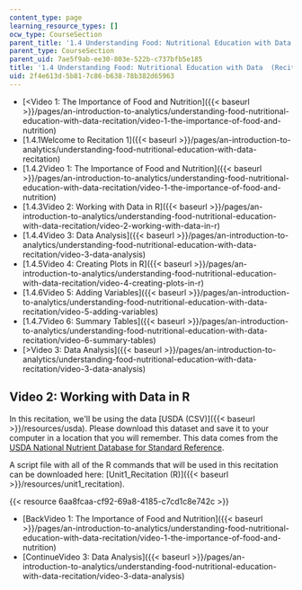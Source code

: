 ```yaml
---
content_type: page
learning_resource_types: []
ocw_type: CourseSection
parent_title: '1.4 Understanding Food: Nutritional Education with Data  (Recitation)'
parent_type: CourseSection
parent_uid: 7ae5f9ab-ee30-803e-522b-c737bfb5e185
title: '1.4 Understanding Food: Nutritional Education with Data  (Recitation)'
uid: 2f4e613d-5b81-7c86-b638-78b382d65963
---
```


*   [\<Video 1: The Importance of Food and Nutrition]({{< baseurl >}}/pages/an-introduction-to-analytics/understanding-food-nutritional-education-with-data-recitation/video-1-the-importance-of-food-and-nutrition)
*   [1.4.1Welcome to Recitation 1]({{< baseurl >}}/pages/an-introduction-to-analytics/understanding-food-nutritional-education-with-data-recitation)
*   [1.4.2Video 1: The Importance of Food and Nutrition]({{< baseurl >}}/pages/an-introduction-to-analytics/understanding-food-nutritional-education-with-data-recitation/video-1-the-importance-of-food-and-nutrition)
*   [1.4.3Video 2: Working with Data in R]({{< baseurl >}}/pages/an-introduction-to-analytics/understanding-food-nutritional-education-with-data-recitation/video-2-working-with-data-in-r)
*   [1.4.4Video 3: Data Analysis]({{< baseurl >}}/pages/an-introduction-to-analytics/understanding-food-nutritional-education-with-data-recitation/video-3-data-analysis)
*   [1.4.5Video 4: Creating Plots in R]({{< baseurl >}}/pages/an-introduction-to-analytics/understanding-food-nutritional-education-with-data-recitation/video-4-creating-plots-in-r)
*   [1.4.6Video 5: Adding Variables]({{< baseurl >}}/pages/an-introduction-to-analytics/understanding-food-nutritional-education-with-data-recitation/video-5-adding-variables)
*   [1.4.7Video 6: Summary Tables]({{< baseurl >}}/pages/an-introduction-to-analytics/understanding-food-nutritional-education-with-data-recitation/video-6-summary-tables)
*   [\>Video 3: Data Analysis]({{< baseurl >}}/pages/an-introduction-to-analytics/understanding-food-nutritional-education-with-data-recitation/video-3-data-analysis)

Video 2: Working with Data in R
-------------------------------

In this recitation, we'll be using the data [USDA (CSV)]({{< baseurl >}}/resources/usda). Please download this dataset and save it to your computer in a location that you will remember. This data comes from the [USDA National Nutrient Database for Standard Reference](http://ndb.nal.usda.gov/).

A script file with all of the R commands that will be used in this recitation can be downloaded here: [Unit1\_Recitation (R)]({{< baseurl >}}/resources/unit1_recitation).

{{< resource 6aa8fcaa-cf92-69a8-4185-c7cd1c8e742c >}}

*   [BackVideo 1: The Importance of Food and Nutrition]({{< baseurl >}}/pages/an-introduction-to-analytics/understanding-food-nutritional-education-with-data-recitation/video-1-the-importance-of-food-and-nutrition)
*   [ContinueVideo 3: Data Analysis]({{< baseurl >}}/pages/an-introduction-to-analytics/understanding-food-nutritional-education-with-data-recitation/video-3-data-analysis)